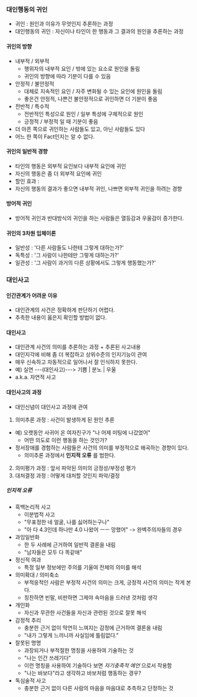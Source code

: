 ### 대인행동의 귀인
- 귀인 : 원인과 이유가 무엇인지 추론하는 과정
- 대인행동의 귀인 : 자신이나 타인이 한 행동과 그 결과의 원인을 추론하는 과정

#### 귀인의 방향
- 내부적 / 외부적
  - 행위자의 내부적 요인 / 밖에 있는 요소로 원인을 돌림
  - 귀인의 방향에 따라 기분이 다를 수 있음
- 안정적 / 불안정적
  - 대체로 지속적인 요인 / 자주 변화될 수 있는 요인에 원인을 돌림
  - 좋은건 안정적, 나쁜건 불안정적으로 귀인하면 더 기분이 좋음
- 전반적 / 특수적
  - 전반적인 특성으로 원인 / 일부 특성에 구체적으로 원인
  - 긍정적 / 부정적 일 때 기분이 좋음
- 더 아픈 쪽으로 귀인하는 사람들도 있고, 아닌 사람들도 있다
- 어느 한 쪽이 Fact인지는 알 수 없다.

#### 귀인의 일반적 경향
- 타인의 행동은 외부적 요인보다 내부적 요인에 귀인
- 자신의 행동은 좀 더 외부적 요인에 귀인
- 할인 효과 :
- 자신의 행동의 결과가 좋으면 내부적 귀인, 나쁘면 외부적 귀인을 하려는 경향

#### 방어적 귀인
- 방어적 귀인과 반대방식의 귀인을 하는 사람들은 열등감과 우울감이 증가한다.

#### 귀인의 3차원 입체이론
- 일반성 : '다른 사람들도 나한테 그렇게 대하는가?'
- 독특성 : '그 사람이 나한테만 그렇게 대하는가?'
- 일관성 : '그 사람이 과거의 다른 상황에서도 그렇게 행동했는가?'


### 대인사고

#### 인간관계가 어려운 이유
- 대인관계의 사건은 정확하게 판단하기 어렵다.
- 추측한 내용이 옳은지 확인할 방법이 없다.

#### 대인사고
- 대인관계 사건의 의미를 추론하는 과정 + 추론된 사고내용
- 대인지각에 비해 좀 더 복잡하고 상위수준의 인지기능이 관여
- 매우 신속하고 자동적으로 일어나서 잘 인식하지 못한다.
- 예) 실연 ---(대인사고)---> 기쁨 | 분노 | 우울
- a.k.a. 자연적 사고

#### 대인사고의 과정
- 대인신념이 대인사고 과정에 관여


1. 의미추론 과정 : 사건이 발생하게 된 원인 추론
  - 예) 오랫동안 사귀어 온 여자친구가 "나 어제 미팅에 나갔었어"
    - 어떤 의도로 이런 행동을 하는 것인가?
  - 정서장애를 경험하는 사람들은 사건의 의미를 부정적으로 왜곡하는 경향이 있다.
    - 의미추론 과정에서 __인지적 오류__ 를 범한다.
2. 의미평가 과정 : 앞서 파악된 의미의 긍정성/부정성 평가
3. 대처결정 과정 : 어떻게 대처할 것인지 파악/결정

##### 인지적 오류
- 흑백논리적 사고
  - 이분법적 사고
  - "무표정한 네 얼굴, 나를 싫어하는구나"
  - "아 다 4.3인데 하나만 4.0 나왔어 ㅡㅡ 망했어" -> 완벽주의자들의 경우
- 과잉일반화
  - 한 두 사례에 근거하여 일반적 결론을 내림
  - "남자들은 모두 다 똑같애"
- 정신적 여과
  - 특정 일부 정보에만 주의를 기울여 전체의 의미를 해석
- 의미확대 / 의미축소
  - 부적응적인 사람은 부정적 사건의 의미는 크게, 긍정적 사건의 의미는 작게 본다.
  - 칭찬하면 빈말, 비판하면 그제야 속마음을 드러낸 것처럼 생각
- 개인화
  - 자신과 무관한 사건들을 자신과 관련된 것으로 잘못 해석
- 감정적 추리
  - 충분한 근거 없이 막연히 느껴지는 감정에 근거하여 결론을 내림
  - "내가 그렇게 느끼니까 사실임에 틀림없다."
- 잘못된 명명
  - 과장되거나 부적절한 명칭을 사용하여 기술하는 것
  - "나는 인간 쓰레기다"
  - 이런 명칭을 사용하여 기술하다 보면 _자기충족적 예언_ 으로서 작용함
  - "나는 바보다"라고 생각하고 바보처럼 행동하는 경우?
- 독심술적 사고
  - 충분한 근거 없이 다른 사람의 마음을 마음대로 추측하고 단정하는 것
